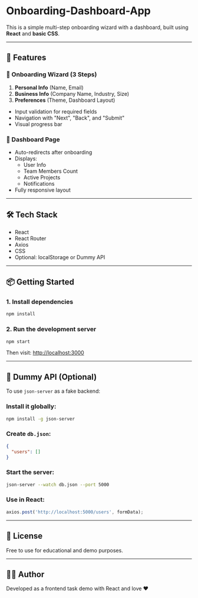 # Onboarding-Dashboard-App
This is a simple multi-step onboarding wizard with a dashboard, built using **React** and **basic CSS**.

---

## 🚀 Features

### 🔹 Onboarding Wizard (3 Steps)
1. **Personal Info** (Name, Email)
2. **Business Info** (Company Name, Industry, Size)
3. **Preferences** (Theme, Dashboard Layout)

- Input validation for required fields
- Navigation with "Next", "Back", and "Submit"
- Visual progress bar

### 🔹 Dashboard Page
- Auto-redirects after onboarding
- Displays:
  - User Info
  - Team Members Count
  - Active Projects
  - Notifications
- Fully responsive layout

---

## 🛠 Tech Stack

- React
- React Router
- Axios
- CSS 
- Optional: localStorage or Dummy API

---

## 📦 Getting Started

### 1. Install dependencies
```bash
npm install
```

### 2. Run the development server
```bash
npm start
```

Then visit: [http://localhost:3000](http://localhost:3000)

---

## 🔄 Dummy API (Optional)

To use `json-server` as a fake backend:

### Install it globally:
```bash
npm install -g json-server
```

### Create `db.json`:
```json
{
  "users": []
}
```

### Start the server:
```bash
json-server --watch db.json --port 5000
```

### Use in React:
```js
axios.post('http://localhost:5000/users', formData);
```

---

## 🧾 License

Free to use for educational and demo purposes.

---

## 👩‍💻 Author

Developed as a frontend task demo with React and love ❤️

